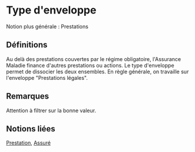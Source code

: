 # Type d'enveloppe 
<!-- SPDX-License-Identifier: MPL-2.0 -->

Notion plus générale : Prestations

## Définitions

Au delà des prestations couvertes par le régime obligatoire,  l'Assurance Maladie finance d'autres prestations ou actions. Le type d'enveloppe permet de dissocier les deux ensembles. En règle générale, on travaille sur l'enveloppe "Prestations légales".

## Remarques

Attention à filtrer sur la bonne valeur.

## Notions liées

[Prestation](prestation.md), [Assuré](assure.md)

